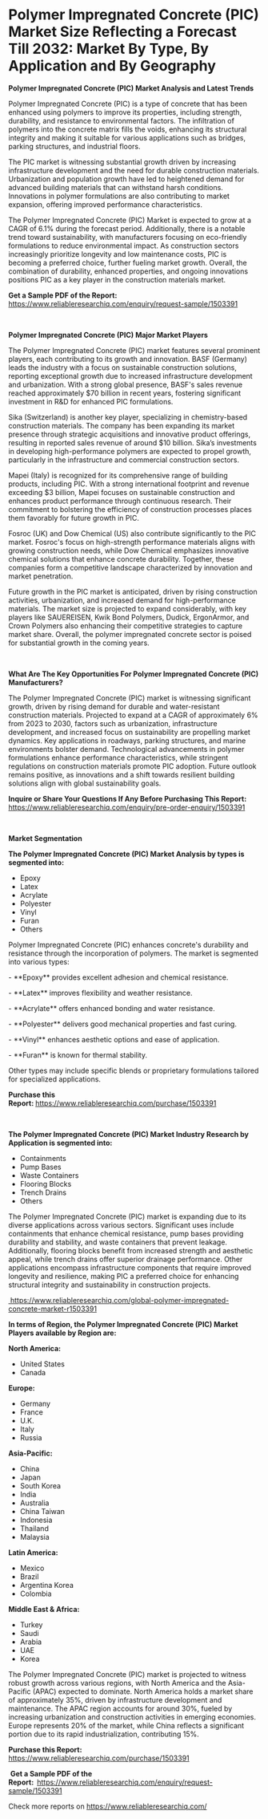<p><h1>Polymer Impregnated Concrete (PIC) Market Size Reflecting a Forecast Till 2032: Market By Type, By Application and By Geography</h1></p><p><strong>Polymer Impregnated Concrete (PIC) Market Analysis and Latest Trends</strong></p>
<p><p>Polymer Impregnated Concrete (PIC) is a type of concrete that has been enhanced using polymers to improve its properties, including strength, durability, and resistance to environmental factors. The infiltration of polymers into the concrete matrix fills the voids, enhancing its structural integrity and making it suitable for various applications such as bridges, parking structures, and industrial floors.</p><p>The PIC market is witnessing substantial growth driven by increasing infrastructure development and the need for durable construction materials. Urbanization and population growth have led to heightened demand for advanced building materials that can withstand harsh conditions. Innovations in polymer formulations are also contributing to market expansion, offering improved performance characteristics.</p><p>The Polymer Impregnated Concrete (PIC) Market is expected to grow at a CAGR of 6.1% during the forecast period. Additionally, there is a notable trend toward sustainability, with manufacturers focusing on eco-friendly formulations to reduce environmental impact. As construction sectors increasingly prioritize longevity and low maintenance costs, PIC is becoming a preferred choice, further fueling market growth. Overall, the combination of durability, enhanced properties, and ongoing innovations positions PIC as a key player in the construction materials market.</p></p>
<p><strong>Get a Sample PDF of the Report:&nbsp;</strong> <a href="https://www.reliableresearchiq.com/enquiry/request-sample/1503391?utm_campaign=2249&utm_medium=2&utm_source=Github&utm_content=ia&utm_term=01022025&utm_id=polymer-impregnated-concrete-pic">https://www.reliableresearchiq.com/enquiry/request-sample/1503391</a></p>
<p>&nbsp;</p>
<p><strong>Polymer Impregnated Concrete (PIC) Major Market Players</strong></p>
<p><p>The Polymer Impregnated Concrete (PIC) market features several prominent players, each contributing to its growth and innovation. BASF (Germany) leads the industry with a focus on sustainable construction solutions, reporting exceptional growth due to increased infrastructure development and urbanization. With a strong global presence, BASF's sales revenue reached approximately $70 billion in recent years, fostering significant investment in R&D for enhanced PIC formulations.</p><p>Sika (Switzerland) is another key player, specializing in chemistry-based construction materials. The company has been expanding its market presence through strategic acquisitions and innovative product offerings, resulting in reported sales revenue of around $10 billion. Sika’s investments in developing high-performance polymers are expected to propel growth, particularly in the infrastructure and commercial construction sectors.</p><p>Mapei (Italy) is recognized for its comprehensive range of building products, including PIC. With a strong international footprint and revenue exceeding $3 billion, Mapei focuses on sustainable construction and enhances product performance through continuous research. Their commitment to bolstering the efficiency of construction processes places them favorably for future growth in PIC.</p><p>Fosroc (UK) and Dow Chemical (US) also contribute significantly to the PIC market. Fosroc's focus on high-strength performance materials aligns with growing construction needs, while Dow Chemical emphasizes innovative chemical solutions that enhance concrete durability. Together, these companies form a competitive landscape characterized by innovation and market penetration.</p><p>Future growth in the PIC market is anticipated, driven by rising construction activities, urbanization, and increased demand for high-performance materials. The market size is projected to expand considerably, with key players like SAUEREISEN, Kwik Bond Polymers, Dudick, ErgonArmor, and Crown Polymers also enhancing their competitive strategies to capture market share. Overall, the polymer impregnated concrete sector is poised for substantial growth in the coming years.</p></p>
<p>&nbsp;</p>
<p><strong>What Are The Key Opportunities For Polymer Impregnated Concrete (PIC) Manufacturers?</strong></p>
<p><p>The Polymer Impregnated Concrete (PIC) market is witnessing significant growth, driven by rising demand for durable and water-resistant construction materials. Projected to expand at a CAGR of approximately 6% from 2023 to 2030, factors such as urbanization, infrastructure development, and increased focus on sustainability are propelling market dynamics. Key applications in roadways, parking structures, and marine environments bolster demand. Technological advancements in polymer formulations enhance performance characteristics, while stringent regulations on construction materials promote PIC adoption. Future outlook remains positive, as innovations and a shift towards resilient building solutions align with global sustainability goals.</p></p>
<p><strong>Inquire or Share Your Questions If Any Before Purchasing This Report:</strong> <a href="https://www.reliableresearchiq.com/enquiry/pre-order-enquiry/1503391?utm_campaign=2249&utm_medium=2&utm_source=Github&utm_content=ia&utm_term=01022025&utm_id=polymer-impregnated-concrete-pic">https://www.reliableresearchiq.com/enquiry/pre-order-enquiry/1503391</a></p>
<p>&nbsp;</p>
<p><strong>Market Segmentation</strong></p>
<p><strong>The Polymer Impregnated Concrete (PIC) Market Analysis by types is segmented into:</strong></p>
<p><ul><li>Epoxy</li><li>Latex</li><li>Acrylate</li><li>Polyester</li><li>Vinyl</li><li>Furan</li><li>Others</li></ul></p>
<p><p>Polymer Impregnated Concrete (PIC) enhances concrete's durability and resistance through the incorporation of polymers. The market is segmented into various types: </p><p>- **Epoxy** provides excellent adhesion and chemical resistance. </p><p>- **Latex** improves flexibility and weather resistance. </p><p>- **Acrylate** offers enhanced bonding and water resistance. </p><p>- **Polyester** delivers good mechanical properties and fast curing. </p><p>- **Vinyl** enhances aesthetic options and ease of application. </p><p>- **Furan** is known for thermal stability. </p><p>Other types may include specific blends or proprietary formulations tailored for specialized applications.</p></p>
<p><strong>Purchase this Report:&nbsp;</strong><a href="https://www.reliableresearchiq.com/purchase/1503391?utm_campaign=2249&utm_medium=2&utm_source=Github&utm_content=ia&utm_term=01022025&utm_id=polymer-impregnated-concrete-pic">https://www.reliableresearchiq.com/purchase/1503391</a></p>
<p>&nbsp;</p>
<p><strong>The Polymer Impregnated Concrete (PIC) Market Industry Research by Application is segmented into:</strong></p>
<p><ul><li>Containments</li><li>Pump Bases</li><li>Waste Containers</li><li>Flooring Blocks</li><li>Trench Drains</li><li>Others</li></ul></p>
<p><p>The Polymer Impregnated Concrete (PIC) market is expanding due to its diverse applications across various sectors. Significant uses include containments that enhance chemical resistance, pump bases providing durability and stability, and waste containers that prevent leakage. Additionally, flooring blocks benefit from increased strength and aesthetic appeal, while trench drains offer superior drainage performance. Other applications encompass infrastructure components that require improved longevity and resilience, making PIC a preferred choice for enhancing structural integrity and sustainability in construction projects.</p></p>
<p><a href="https://www.reliableresearchiq.com/global-polymer-impregnated-concrete-market-r1503391?utm_campaign=2249&utm_medium=2&utm_source=Github&utm_content=ia&utm_term=01022025&utm_id=polymer-impregnated-concrete-pic">&nbsp;https://www.reliableresearchiq.com/global-polymer-impregnated-concrete-market-r1503391</a></p>
<p><strong>In terms of Region, the Polymer Impregnated Concrete (PIC) Market Players available by Region are:</strong></p>
<p>
    <p> <strong> North America: </strong>
        <ul>
            <li>United States</li>
            <li>Canada</li>
        </ul>
        </p> 
    <p> <strong> Europe: </strong>
        <ul>
            <li>Germany</li>
            <li>France</li>
            <li>U.K.</li>
            <li>Italy</li>
            <li>Russia</li>
        </ul>
        </p> 
    <p> <strong> Asia-Pacific: </strong>
        <ul>
            <li>China</li>
            <li>Japan</li>
            <li>South Korea</li>
            <li>India</li>
            <li>Australia</li>
            <li>China Taiwan</li>
            <li>Indonesia</li>
            <li>Thailand</li>
            <li>Malaysia</li>
        </ul>
        </p> 
    <p> <strong> Latin America: </strong>
        <ul>
            <li>Mexico</li>
            <li>Brazil</li>
            <li>Argentina Korea</li>
            <li>Colombia</li>
        </ul>
        </p> 
    <p> <strong> Middle East & Africa: </strong>
        <ul>
            <li>Turkey</li>
            <li>Saudi</li>
            <li>Arabia</li>
            <li>UAE</li>
            <li>Korea</li>
        </ul>
    </p>
    </p>
<p><p>The Polymer Impregnated Concrete (PIC) market is projected to witness robust growth across various regions, with North America and the Asia-Pacific (APAC) expected to dominate. North America holds a market share of approximately 35%, driven by infrastructure development and maintenance. The APAC region accounts for around 30%, fueled by increasing urbanization and construction activities in emerging economies. Europe represents 20% of the market, while China reflects a significant portion due to its rapid industrialization, contributing 15%.</p></p>
<p><strong>Purchase this Report: </strong><a href="https://www.reliableresearchiq.com/purchase/1503391?utm_campaign=2249&utm_medium=2&utm_source=Github&utm_content=ia&utm_term=01022025&utm_id=polymer-impregnated-concrete-pic">https://www.reliableresearchiq.com/purchase/1503391</a></p>
<p>&nbsp;<strong>Get a Sample PDF of the Report:&nbsp;&nbsp;</strong><a href="https://www.reliableresearchiq.com/enquiry/request-sample/1503391?utm_campaign=2249&utm_medium=2&utm_source=Github&utm_content=ia&utm_term=01022025&utm_id=polymer-impregnated-concrete-pic">https://www.reliableresearchiq.com/enquiry/request-sample/1503391</a></p>
<p><strong></strong></p>
<p>Check more reports on <a href="https://www.reliableresearchiq.com/?utm_campaign=2249&utm_medium=2&utm_source=Github&utm_content=ia&utm_term=01022025&utm_id=polymer-impregnated-concrete-pic">https://www.reliableresearchiq.com/</a></p>